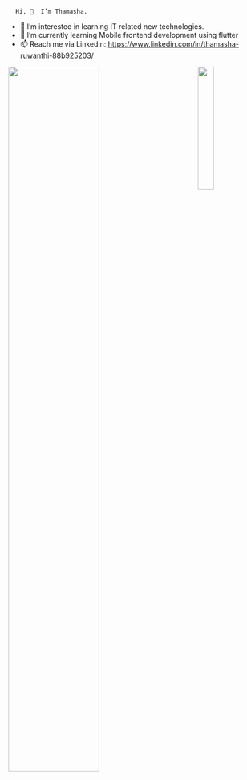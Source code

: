       Hi, 👋  I’m Thamasha. 
      
- 👀 I’m interested in learning IT related new technologies.
- 🌱 I’m currently learning Mobile frontend development using flutter
- 📫 Reach me via Linkedin: https://www.linkedin.com/in/thamasha-ruwanthi-88b925203/



<img align="left" width = "60%"  src ="https://github-readme-stats.vercel.app/api?username=Thamasha-ru&show_icons=true&theme=tokyonight"/>

<img align="right" width = "25%" src ="https://github-readme-stats.vercel.app/api/top-langs/?username=Thamasha-ru&layout=demo&theme=tokyonight"/> 

<!---
Thamasha-ru/Thamasha-ru is a ✨ special ✨ repository because its `README.md` (this file) appears on your GitHub profile.
You can click the Preview link to take a look at your changes.
--->
